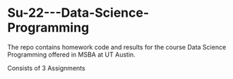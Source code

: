 # Su-22---Data-Science-Programming
The repo contains  homework code and results for the course Data Science Programming offered in MSBA at UT Austin.

Consists of 3 Assignments
